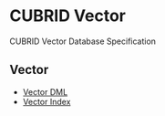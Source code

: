 # CUBRID Vector

CUBRID Vector Database Specification

## Vector

- [Vector DML](./vector-dml.md)
- [Vector Index](./vector-index.md)
